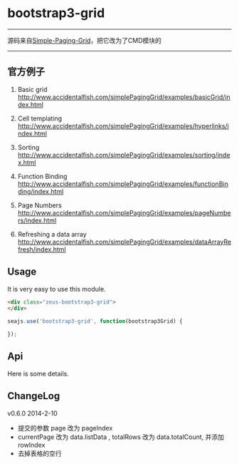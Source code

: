 # bootstrap3-grid

---
源码来自[Simple-Paging-Grid](https://github.com/JamesRandall/Simple-Paging-Grid)，把它改为了CMD模块的

---

## 官方例子

1. Basic grid
<http://www.accidentalfish.com/simplePagingGrid/examples/basicGrid/index.html>

2. Cell templating
<http://www.accidentalfish.com/simplePagingGrid/examples/hyperlinks/index.html>

3. Sorting
<http://www.accidentalfish.com/simplePagingGrid/examples/sorting/index.html>

4. Function Binding
<http://www.accidentalfish.com/simplePagingGrid/examples/functionBinding/index.html>

5. Page Numbers
<http://www.accidentalfish.com/simplePagingGrid/examples/pageNumbers/index.html>

6. Refreshing a data array
<http://www.accidentalfish.com/simplePagingGrid/examples/dataArrayRefresh/index.html>

## Usage

It is very easy to use this module.

````html
<div class="zeus-bootstrap3-grid">
</div>
````

```javascript
seajs.use('bootstrap3-grid', function(bootstrap3Grid) {

});
```

## Api

Here is some details.

## ChangeLog

v0.6.0 2014-2-10

* 提交的参数 page 改为 pageIndex
* currentPage 改为 data.listData , totalRows 改为 data.totalCount, 并添加rowIndex
* 去掉表格的空行
